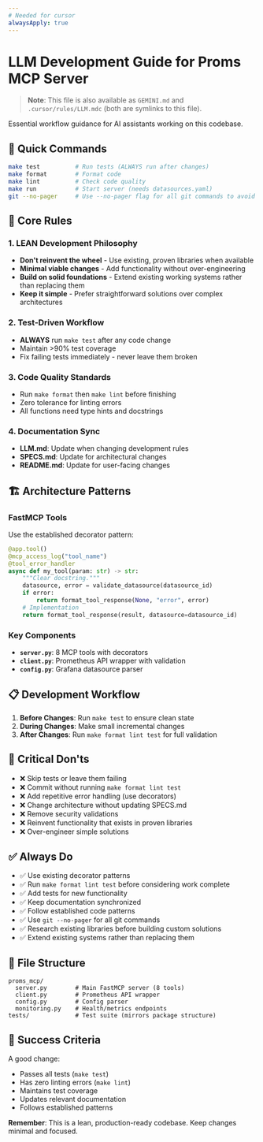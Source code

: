```yaml
---
# Needed for cursor
alwaysApply: true
---
```


# LLM Development Guide for Proms MCP Server

> **Note**: This file is also available as `GEMINI.md` and `.cursor/rules/LLM.mdc` (both are symlinks to this file).

Essential workflow guidance for AI assistants working on this codebase.

## 🚀 Quick Commands

```bash
make test          # Run tests (ALWAYS run after changes)
make format        # Format code 
make lint          # Check code quality
make run           # Start server (needs datasources.yaml)
git --no-pager     # Use --no-pager flag for all git commands to avoid pagination
```

## 🎯 Core Rules

### 1. LEAN Development Philosophy

- **Don't reinvent the wheel** - Use existing, proven libraries when available
- **Minimal viable changes** - Add functionality without over-engineering
- **Build on solid foundations** - Extend existing working systems rather than replacing them
- **Keep it simple** - Prefer straightforward solutions over complex architectures

### 2. Test-Driven Workflow

- **ALWAYS** run `make test` after any code change
- Maintain >90% test coverage
- Fix failing tests immediately - never leave them broken

### 3. Code Quality Standards

- Run `make format` then `make lint` before finishing
- Zero tolerance for linting errors
- All functions need type hints and docstrings

### 4. Documentation Sync

- **LLM.md**: Update when changing development rules
- **SPECS.md**: Update for architectural changes  
- **README.md**: Update for user-facing changes

## 🏗️ Architecture Patterns

### FastMCP Tools

Use the established decorator pattern:

```python
@app.tool()
@mcp_access_log("tool_name")
@tool_error_handler
async def my_tool(param: str) -> str:
    """Clear docstring."""
    datasource, error = validate_datasource(datasource_id)
    if error:
        return format_tool_response(None, "error", error)
    # Implementation
    return format_tool_response(result, datasource=datasource_id)
```

### Key Components

- **`server.py`**: 8 MCP tools with decorators
- **`client.py`**: Prometheus API wrapper with validation
- **`config.py`**: Grafana datasource parser

## 📋 Development Workflow

1. **Before Changes**: Run `make test` to ensure clean state
2. **During Changes**: Make small incremental changes
3. **After Changes**: Run `make format lint test` for full validation

## 🚨 Critical Don'ts

- ❌ Skip tests or leave them failing
- ❌ Commit without running `make format lint test`
- ❌ Add repetitive error handling (use decorators)
- ❌ Change architecture without updating SPECS.md
- ❌ Remove security validations
- ❌ Reinvent functionality that exists in proven libraries
- ❌ Over-engineer simple solutions

## ✅ Always Do

- ✅ Use existing decorator patterns
- ✅ Run `make format lint test` before considering work complete
- ✅ Add tests for new functionality
- ✅ Keep documentation synchronized
- ✅ Follow established code patterns
- ✅ Use `git --no-pager` for all git commands
- ✅ Research existing libraries before building custom solutions
- ✅ Extend existing systems rather than replacing them

## 🔧 File Structure

```none
proms_mcp/
  server.py        # Main FastMCP server (8 tools)
  client.py        # Prometheus API wrapper  
  config.py        # Config parser
  monitoring.py    # Health/metrics endpoints
tests/             # Test suite (mirrors package structure)
```

## 🎯 Success Criteria

A good change:

- Passes all tests (`make test`)
- Has zero linting errors (`make lint`)
- Maintains test coverage
- Updates relevant documentation
- Follows established patterns

**Remember**: This is a lean, production-ready codebase. Keep changes minimal and focused.
